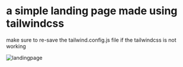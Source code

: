# a simple landing page made using tailwindcss

make sure to re-save the tailwind.config.js file if the tailwindcss is not working

![landingpage](https://github.com/xomaaz/landingPage/assets/77611374/580139cf-893c-4755-9856-a69e9fcd2e51)
